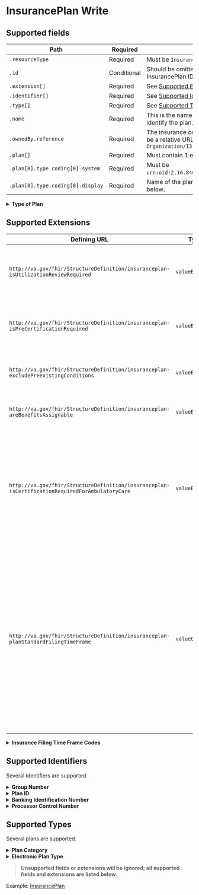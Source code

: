 # InsurancePlan Write

## Supported fields

|Path|Required| Notes|
|---|---|---|
|`.resourceType` | Required | Must be `InsurancePlan`. |
|`.id` | Conditional | Should be omitted on create. Must match InsurancePlan ID in URL on update. |
| `.extension[]` | Required | See [Supported Extensions](#supported-extensions) below. |
| `.identifier[]` | Required | See [Supported Identifiers](#supported-identifiers) below. |
| `.type[]` | Required | See [Supported Types](#supported-types) below. |
| `.name` | Required | This is the name that the insurance company uses to identify the plan. |
| `.ownedBy.reference` | Required | The insurance company that this policy is with. Must be a relative URL to an `Organization`, e.g `Organization/I3-450NAk1LKUAaaGqyCDA9S9` |
| `.plan[]` | Required | Must contain 1 entry. |
| `.plan[0].type.coding[0].system` | Required | Must be `urn:oid:2.16.840.1.113883.3.8901.3.1.355803.8009`. |
| `.plan[0].type.coding[0].display` | Required | Name of the plan type. See _Type of Plan_ defined below. |

<details>
<summary><strong>Type of Plan</strong></summary>

System `urn:oid:2.16.840.1.113883.3.8901.3.1.355803.8009`

The type of plan may be dependent on the type of coverage provided by the insurance company and may affect the type of benefits that are available for the plan.

- `ACCIDENT AND HEALTH INSURANCE`
- `AUTOMOBILE`
- `AVIATION TRIP INSURANCE`
- `BLUE CROSS/BLUE SHIELD`
- `CARVE-OUT`
- `CATASTROPHIC INSURANCE`
- `CHAMPVA`
- `COINSURANCE`
- `COMPREHENSIVE MAJOR MEDICAL`
- `DENTAL INSURANCE`
- `DUAL COVERAGE`
- `EXCLUSIVE PROVIDER ORGANIZATION`
- `HEALTH MAINTENANCE ORGANIZ`
- `HEALTH MAINTENANCE ORGANIZATION W/OUT OF NETWORK BENEFITS`
- `HIGH DEDUCTIBLE HEALTH PLAN`
- `HIGH DEDUCTIBLE HEALTH PLAN W/HEALTH SAVINGS ACCOUNT`
- `HIGH DEDUCTIBLE HEALTH PLAN W/HEALTH REIMBURSEMENT ARRANGEMENT`
- `HOSPITAL-MEDICAL INSURANCE`
- `INCOME PROTECTION (INDEMNITY)`
- `INDIVIDUAL PRACTICE ASSOCATION (IPA)`
- `INPATIENT (BASIC HOSPITAL)`
- `KEY-MAN HEALTH INSURANCE`
- `LABS, PROCEDURES, X-RAY, ETC. (ONLY)`
- `MAJOR MEDICAL EXPENSE INSURANCE`
- `MANAGED CARE SYSTEM (MCS)`
- `MEDI-CAL`
- `MEDICAID`
- `MEDICAL EXPENSE (OPT/PROF)`
- `MEDICARE (M)`
- `MEDICARE ADVANTAGE`
- `MEDICARE/MEDICAID (MEDI-CAL)`
- `MEDICARE SECONDARY (B EXC)`
- `MEDICARE SECONDARY (NO B EXC)`
- `MEDICARE SUPPLEMENTAL`
- `MEDIGAP PLAN C`
- `MEDIGAP PLAN F`
- `MEDIGAP PLAN A`
- `MEDIGAP PLAN B`
- `MEDIGAP PLAN D`
- `MEDIGAP PLAN G`
- `MEDIGAP PLAN K`
- `MEDIGAP PLAN L`
- `MEDIGAP PLAN M`
- `MEDIGAP PLAN N`
- `MENTAL HEALTH`
- `NO-FAULT INSURANCE`
- `POINT OF SERVICE`
- `PREFERRED PROVIDER ORGANIZATION (PPO)`
- `PREPAID GROUP PRACTICE PLAN`
- `PRESCRIPTION`
- `QUALIFIED IMPAIRMENT INSURANCE`
- `REGULAR MEDICAL EXPENSE INSURANCE`
- `RETIREE`
- `SPECIAL CLASS INSURANCE`
- `SPECIAL RISK INSURANCE`
- `SPECIFIED DISEASE INSURANCE`
- `SURGICAL EXPENSE INSURANCE`
- `TORT FEASOR`
- `TRICARE`
- `TRICARE SUPPLEMENTAL`
- `VA SPECIAL CLASS`
- `VISION`
- `WORKERS' COMPENSATION INSURANCE`

</details>

## Supported Extensions

| Defining URL | Type | Required | Notes |
|---|---|---|---|
| `http://va.gov/fhir/StructureDefinition/insuranceplan-isUtilizationReviewRequired` | `valueBoolean` | Required | Answer `true` if Utilization Review is required by the insurance company for this policy. |
| `http://va.gov/fhir/StructureDefinition/insuranceplan-isPreCertificationRequired` | `valueBoolean` | Required | Answer `true` if this policy requires Pre-certification of all non-emergent admissions. |
| `http://va.gov/fhir/StructureDefinition/insuranceplan-excludePreexistingConditions` | `valueBoolean` | Required | Answer `true` if the policy excludes any pre existing conditions. |
| `http://va.gov/fhir/StructureDefinition/insuranceplan-areBenefitsAssignable` | `valueBoolean` | Required | If this policy will allow assignment of benefits then answer `true`. |
| `http://va.gov/fhir/StructureDefinition/insuranceplan-isCertificationRequiredForAmbulatoryCare` | `valueBoolean` | Required | Answer `true` if this plan requires certification of ambulatory procedures. This may include Ambulatory surgeries, CAT scans, MRI, non-invasive procedures, etc. |
| `http://va.gov/fhir/StructureDefinition/insuranceplan-planStandardFilingTimeFrame` | `valueQuantity` | Required | (Required) `.unit` This is the standard filing time frame for the insurance plan. See _Insurance Filing Time Frame Codes_ defined below. <br> (Required) `.value` Enter the value corresponding to the Standard Filing Time Frame.  For example, for the time frame of DAYS, enter the number of days.|

<details>
<summary><strong>Insurance Filing Time Frame Codes</strong></summary>

System `urn:oid:2.16.840.1.113883.3.8901.3.3558013`

Used with

- `http://va.gov/fhir/StructureDefinition/insuranceplan-planStandardFilingTimeFrame`

The time frame is the maximum amount of time from the date of service that the insurance company or plan allows for submitting claims.

- `DAYS`
- `DAYS OF FOLLOWING YEAR`
- `DAYS PLUS ONE YEAR`
- `END OF FOLLOWING YEAR`
- `MONTH(S)`
- `MONTHS OF FOLLOWING YEAR`
- `NO FILING TIME FRAME LIMIT`
- `YEAR(S)`

</details>

## Supported Identifiers
Several identifiers are supported.
<details>
<summary><strong>Group Number</strong></summary>

| Path | Required | Notes |
|---|---|---
| `.system` | Required | `urn:oid:2.16.840.1.113883.3.8901.3.1.355803.28002` |
| `.value` | Required | If this is a group policy enter the number which identifies this policy,  i.e. group number/code that the insurance company uses to identify this  plan. Must be unique. |
</details>

<details>
<summary><strong>Plan ID</strong></summary>

| Path | Required | Notes |
|---|---|---
| `.system` | Required | `urn:oid:2.16.840.1.113883.3.8901.3.1.355803.68001` |
| `.value` | Required | The Group Insurance Plan's Plan ID. |
</details>

<details>
<summary><strong>Banking Identification Number</strong></summary>

| Path | Required | Notes |
|---|---|---
| `.system` | Optional | `urn:oid:2.16.840.1.113883.3.8901.3.1.355803.68002` |
| `.value` | Optional | The Plan's Banking Identification Number (BIN). Used for NCPDP  transmissions. |
</details>

<details>
<summary><strong>Processor Control Number</strong></summary>

| Path | Required | Notes |
|---|---|---
| `.system` | Optional | `urn:oid:2.16.840.1.113883.3.8901.3.1.355803.68003` |
| `.value` | Optional | The Plan's Processor Control Number (PCN). Used for NCPDP  transmissions. |
</details>

## Supported Types
Several plans are supported.

<details>
<summary><strong>Plan Category</strong></summary>

| Path | Required | Notes |
|---|---|---
| `.coding[0].system` | Conditional | `urn:oid:2.16.840.1.113883.3.8901.3.1.355803.8014` |
| `.coding[0].code` | Conditional | If the Type of Plan's Major Category is MEDICARE, this field should contain the specific type of coverage that this plan represents. See example [InsurancePlanWithMedicare](../vista-fhir-query/samples/insurancePlanMedicareCreate.json) |

- `A` for MEDICARE PART A
- `B` for MEDICARE PART B
- `C` for MEDICARE OTHER

</details>

<details>
<summary><strong>Electronic Plan Type</strong></summary>

| Path | Required | Notes |
|---|---|---
| `.coding[0].system` | Required | `urn:oid:2.16.840.1.113883.3.8901.3.1.355803.8015` |
| `.coding[0].code` | Required | This field contains the X12 data to identify the source of pay type. |

- `12` for PPO
- `13` for POS
- `15` for INDEMNITY
- `16` for HMO MEDICARE
- `17` for DENTAL
- `BL` for BC/BS
- `CH` for TRICARE
- `CI` for COMMERCIAL
- `DS` for DISABILITY
- `FI` for FEP - Do not use for BC/BS
- `HM` for HMO
- `MC` for MEDICAID
- `MX` for MEDICARE A or B
- `TV` for TITLE V
- `ZZ` for OTHER
</details>

> **Unsupported fields or extensions will be ignored; all supported fields and extensions are listed below.**

Example: [InsurancePlan](../vista-fhir-query/samples/insurancePlanCreate.json)
